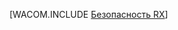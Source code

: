 ﻿<properties linkid="develop-dotnet-security" urlDisplayName="Безопасность" pageTitle="рекомендации по безопасности (.NET) — Windows Azure" metaKeywords="безопасность Azure, введение в системы безопасности Azure, общие сведения о безопасности Azure, основы безопасности Azure" description="Общие сведения о безопасности Windows Azure." metaCanonical="" services="web-sites,virtual-machines,sql-database,storage,service-bus,active-directory" documentationCenter=".NET" title="" authors=""  solutions="" writer="" manager="" editor=""  />







[WACOM.INCLUDE [Безопасность RX](../includes/SecurityRX.md)]


